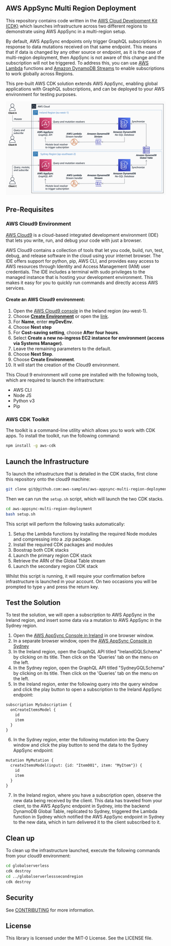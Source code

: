 ## AWS AppSync Multi Region Deployment

This repository contains code written in the [AWS Cloud Development Kit (CDK)](https://aws.amazon.com/cdk/) which launches infrastructure across two different regions to demonstrate using AWS AppSync in a multi-region setup.

By default, AWS AppSync endpoints only trigger GraphQL subscriptions in response to data mutations received on that same endpoint. This means that if data is changed by any other source or endpoint, as it is the case of multi-region deployment, then AppSync is not aware of this change and the subscription will not be triggered. To address this, you can use [AWS Lambda](https://aws.amazon.com/lambda/) functions and [Amazon DynamoDB Streams](http://docs.aws.amazon.com/amazondynamodb/latest/developerguide/Streams.html) to enable subscriptions to work globally across Regions.

This pre-built AWS CDK solution extends AWS AppSync, enabling global applications with GraphQL subscriptions, and can be deployed to your AWS environment for testing purposes.

![Global Serverless Infrastructure](infrastructure.png?raw=true "Global Serverless Infrastructure")


## Pre-Requisites
### AWS Cloud9 Environment

[AWS Cloud9](<https://aws.amazon.com/cloud9/>) is a cloud-based integrated development environment (IDE) that lets you write, run, and debug your code with just a browser.

AWS Cloud9 contains a collection of tools that let you code, build, run, test, debug, and release software in the cloud using your internet browser. The IDE offers support for python, pip, AWS CLI, and provides easy access to AWS resources through Identity and Access Management (IAM) user credentials. The IDE includes a terminal with sudo privileges to the managed instance that is hosting your development environment. This makes it easy for you to quickly run commands and directly access AWS services.

#### Create an AWS Cloud9 environment:

1. Open the [AWS Cloud9 console](<https://eu-west-1.console.aws.amazon.com/cloud9/home?region=eu-west-1>) in the Ireland region (eu-west-1).
1. Choose **[Create Environment](<https://eu-west-1.console.aws.amazon.com/cloud9/home/create>)** or open the [link](<https://eu-west-1.console.aws.amazon.com/cloud9/home/create>).
1. For **Name**, enter **myDevEnv**.
1. Choose **Next step**
1. For **Cost-saving setting**, choose **After four hours**.
1. Select **Create a new no-ingress EC2 instance for environment (access via Systems Manager)**.
1. Leave the remaining parameters to the default.
1. Choose **Next Step**.
1. Choose **Create Environment**.
1. It will start the creation of the Cloud9 environment.

This Cloud 9 environment will come pre installed with the following tools, which are required to launch the infrastructure:
- AWS CLI
- Node JS
- Python v3
- Pip

### AWS CDK Toolkit
The toolkit is a command-line utility which allows you to work with CDK apps.
To install the toolkit, run the following command:
```bash
npm install -g aws-cdk
```

## Launch the Infrastructure
To launch the infrastructure that is detailed in the CDK stacks, first clone this repository onto the cloud9 machine:
```bash
git clone git@github.com:aws-samples/aws-appsync-multi-region-deployment.git
```

Then we can run the `setup.sh` script, which will launch the two CDK stacks.
```bash
cd aws-appsync-multi-region-deployment
bash setup.sh
```

This script will perform the following tasks automatically:
1. Setup the Lambda functions by installing the required Node modules and compressing into a .zip package.
2. Install the required CDK packages and modules
3. Boostrap both CDK stacks
4. Launch the primary region CDK stack
5. Retrieve the ARN of the Global Table stream
6. Launch the secondary region CDK stack

Whilst this script is running, it will require your confirmation before infrastructure is launched in your account. On two occasions you will be prompted to type `y` and press the return key.

## Test the Solution
To test the solution, we will open a subscription to AWS AppSync in the Ireland region, and insert some data via a mutation to AWS AppSync in the Sydney region.

1. Open the [AWS AppSync Console in Ireland](https://eu-west-1.console.aws.amazon.com/appsync/home?region=eu-west-1) in one browser window.
2. In a separate browser window, open the [AWS AppSync Console in Sydney](https://ap-southeast-2.console.aws.amazon.com/appsync/home)
3. In the Ireland region, open the GraphQL API titled "IrelandGQLSchema" by clicking on its title. Then click on the 'Queries' tab on the menu on the left.
4. In the Sydney region, open the GraphQL API titled "SydneyGQLSchema" by clicking on its title. Then click on the 'Queries' tab on the menu on the left.
5. In the Ireland region, enter the following query into the query window and click the play button to open a subscription to the Ireland AppSync endpoint:
```
subscription MySubscription {
  onCreateItemsModel {
    id
    item
  }
}
```
6. In the Sydney region, enter the following mutation into the Query window and click the play button to send the data to the Sydney AppSync endpoint:
```
mutation MyMutation {
  createItemsModel(input: {id: "Item001", item: "MyItem"}) {
    id
    item
  }
}
```
7. In the Ireland region, where you have a subscription open, observe the new data being received by the client. This data has traveled from your client, to the AWS AppSync endpoint in Sydney, into the backend DynamoDB Global Table, replicated to Sydney, triggered the Lambda function in Sydney which notified the AWS AppSync endpoint in Sydney to the new data, which in turn delivered it to the client subscribed to it.

## Clean up
To clean up the infrastructure launched, execute the following commands from your cloud9 environment:
```bash
cd globalserverless
cdk destroy
cd ../globalserverlesssecondregion
cdk destroy
```

## Security

See [CONTRIBUTING](CONTRIBUTING.md#security-issue-notifications) for more information.

## License

This library is licensed under the MIT-0 License. See the LICENSE file.

